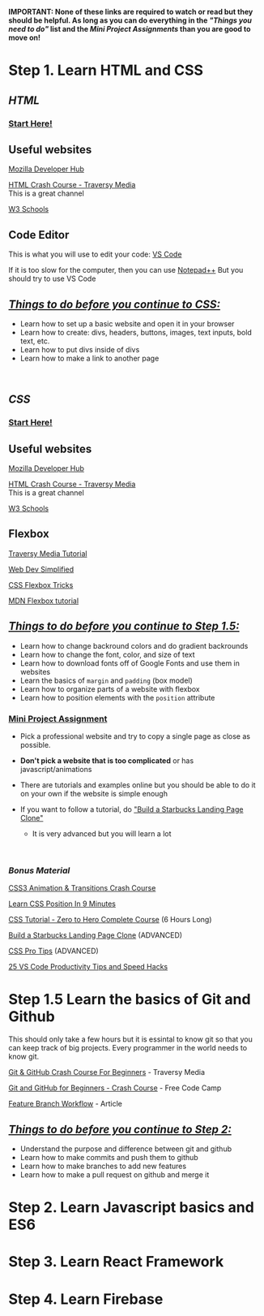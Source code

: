  **IMPORTANT: None of these links are required to watch or read but they should be helpful. As long as you can do everything in the *"Things you need to do"* list  and the *Mini Project Assignments* than you are good to move on!** 

# Step 1. Learn HTML and CSS
## ***HTML***
### [Start Here!](https://developer.mozilla.org/en-US/docs/Learn/HTML/Introduction_to_HTML/Getting_started)


## Useful websites
[Mozilla Developer Hub](https://developer.mozilla.org/en-US/)

[HTML Crash Course - Traversy Media](https://www.youtube.com/watch?v=UB1O30fR-EE)    
This is a great channel

[W3 Schools](https://www.w3schools.com/html/)


## Code Editor
This is what you will use to edit your code:
[VS Code](https://code.visualstudio.com/)

If it is too slow for the computer, then you can use [Notepad++](https://notepad-plus-plus.org/downloads/)
But you should try to use VS Code


## ***<u>Things to do before you continue to CSS:</u>***
* Learn how to set up a basic website and open it in your browser
* Learn how to create: divs, headers, buttons, images, text inputs, bold text, etc.
* Learn how to put divs inside of divs
* Learn how to make a link to another page

<br>

## ***CSS***
### [Start Here!](https://www.youtube.com/watch?v=yfoY53QXEnI)

## Useful websites
[Mozilla Developer Hub](https://developer.mozilla.org/en-US/)

[HTML Crash Course - Traversy Media](https://www.youtube.com/watch?v=UB1O30fR-EE)    
This is a great channel

[W3 Schools](https://www.w3schools.com/css/)

## Flexbox
[Traversy Media Tutorial](https://www.youtube.com/watch?v=JJSoEo8JSnc)

[Web Dev Simplified](https://www.youtube.com/watch?v=fYq5PXgSsbE)

[CSS Flexbox Tricks](https://css-tricks.com/snippets/css/a-guide-to-flexbox/)

[MDN Flexbox tutorial](https://developer.mozilla.org/en-US/docs/Web/CSS/CSS_Flexible_Box_Layout/Basic_Concepts_of_Flexbox)


## ***<u>Things to do before you continue to Step 1.5:</u>***
 * Learn how to change backround colors and do gradient backrounds
 * Learn how to change the font, color, and size of text
 * Learn how to download fonts off of Google Fonts and use them in websites
 * Learn the basics of `margin` and `padding` (box model)
 * Learn how to organize parts of a website with flexbox
 * Learn how to position elements with the `position` attribute

 ### <u>**Mini Project Assignment</u>**
  * Pick a professional website and try to copy a single page as close as possible.

  * **Don't pick a website that is too complicated** or has javascript/animations

  * There are tutorials and examples online but you should be able to do it on your own if the website is simple enough

  * If you want to follow a tutorial, do ["Build a Starbucks Landing Page Clone"](https://www.youtube.com/watch?v=x_n2FGNsm0o) 
    * It is very advanced but you will learn a lot


<br>

### *Bonus Material*
[CSS3 Animation & Transitions Crash Course](https://www.youtube.com/watch?v=x_n2FGNsm0o)

[Learn CSS Position In 9 Minutes](https://www.youtube.com/watch?v=x_n2FGNsm0o)

[CSS Tutorial - Zero to Hero Complete Course](https://www.youtube.com/watch?v=x_n2FGNsm0o) (6 Hours Long)

[Build a Starbucks Landing Page Clone](https://www.youtube.com/watch?v=x_n2FGNsm0o) (ADVANCED)

[CSS Pro Tips](https://www.youtube.com/watch?v=x_n2FGNsm0o) (ADVANCED)

[25 VS Code Productivity Tips and Speed Hacks](https://www.youtube.com/watch?v=x_n2FGNsm0o)
<br>

# Step 1.5 Learn the basics of Git and Github
This should only take a few hours but it is essintal to know git so that you can keep track of big projects. Every programmer in the world needs to know git.

[Git & GitHub Crash Course For Beginners](https://www.youtube.com/watch?v=SWYqp7iY_Tc) - Traversy Media

[Git and GitHub for Beginners - Crash Course](https://www.youtube.com/watch?v=RGOj5yH7evk) - Free Code Camp

[Feature Branch Workflow](https://www.atlassian.com/git/tutorials/comparing-workflows/feature-branch-workflow) - Article

## ***<u>Things to do before you continue to Step 2:</u>***

* Understand the purpose and difference between git and github
* Learn how to make commits and push them to github
* Learn how to make branches to add new features
* Learn how to make a pull request on github and merge it

# Step 2. Learn Javascript basics and ES6

# Step 3. Learn React Framework

# Step 4. Learn Firebase
